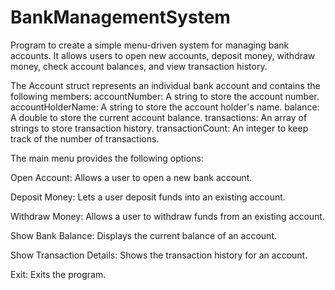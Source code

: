 # BankManagementSystem
Program to create a simple menu-driven system for managing bank accounts. It allows users to open new accounts, deposit money, withdraw money, check account balances, and view transaction history.

The Account struct represents an individual bank account and contains the following members:
  accountNumber: A string to store the account number.
  accountHolderName: A string to store the account holder's name.
  balance: A double to store the current account balance.
  transactions: An array of strings to store transaction history.
  transactionCount: An integer to keep track of the number of transactions.

The main menu provides the following options:

  Open Account: Allows a user to open a new bank account.
  
  Deposit Money: Lets a user deposit funds into an existing account.
  
  Withdraw Money: Allows a user to withdraw funds from an existing account.
  
  Show Bank Balance: Displays the current balance of an account.
  
  Show Transaction Details: Shows the transaction history for an account.
  
  Exit: Exits the program.
